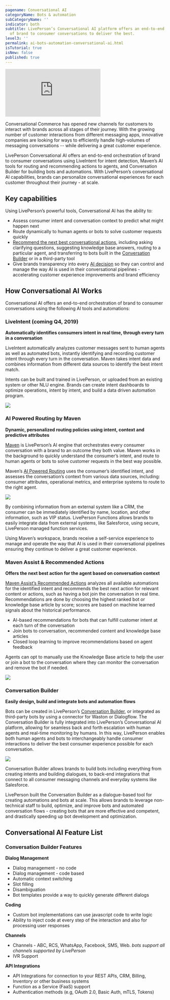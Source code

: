 ```yaml
---
pagename: Conversational AI
categoryName: Bots & automation
subCategoryName: ''
indicator: both
subtitle: LivePerson’s Conversational AI platform offers an end-to-end orchestration
  of brand to consumer conversations to deliver the best.
level3: ''
permalink: ai-bots-automation-conversational-ai.html
isTutorial: true
isNew: false
published: true
---
```

<iframe style="max-width: 750px;" src="https://player.vimeo.com/video/353759335" frameborder="0" webkitallowfullscreen mozallowfullscreen allowfullscreen></iframe>


Conversational Commerce has opened new channels for customers to interact with brands across all stages of their journey. With the growing number of customer interactions from different messaging apps, innovative companies are looking for ways to efficiently handle high-volumes of messaging conversations -- while delivering a great customer experience.
 
LivePerson Conversational AI offers an end-to-end orchestration of brand to consumer conversations using LiveIntent for intent detection, Maven’s AI tools for routing and recommending actions to agents, and Conversation Builder for building bots and automations. With LivePerson’s conversational AI capabilities, brands can personalize conversational experiences for each customer throughout their journey - at scale.

## Key capabilities

Using LivePerson’s powerful tools, Conversational AI has the ability to:

* Assess consumer intent and conversation context to predict what might happen next
* Route dynamically to human agents or bots to solve customer requests quickly
* [Recommend the next best conversational actions](https://knowledge.liveperson.com/ai-bots-automation-maven-maven-assist.html), including asking clarifying questions, suggesting knowledge base answers, routing to a particular agent, and transferring to bots built in the [Conversation Builder](https://knowledge.liveperson.com/ai-bots-automation-conversation-builder-conversation-builder-overview.html) or in a third-party tool
* Give brands transparency into every [AI decision](https://knowledge.liveperson.com/ai-bots-automation-maven-overview.html) so they can control and manage the way AI is used in their conversational pipelines - accelerating customer experience improvements and brand efficiency

## How Conversational AI Works

Conversational AI offers an end-to-end orchestration of brand to consumer conversations using the following AI tools and automations:

### LiveIntent (coming Q4, 2019)

**Automatically identifies consumers intent in real time, through every turn in a conversation**

LiveIntent automatically analyzes customer messages sent to human agents as well as automated bots, instantly identifying and recording customer intent through every turn in the conversation. Maven takes intent data and combines information from different data sources to identify the best intent match.

Intents can be built and trained in LivePerson, or uploaded from an existing system or other NLU engine. Brands can create intent dashboards to optimize operations, intent by intent, and build a data driven automation program.

![](/img/conv-ai-1.jpg)

### AI Powered Routing by Maven

**Dynamic, personalized routing policies using intent, context and predictive attributes**

[Maven](https://knowledge.liveperson.com/ai-bots-automation-maven-overview.html) is LivePerson’s AI engine that orchestrates every consumer conversation with a brand to an outcome they both value. Maven works in the background to quickly understand the consumer’s intent, and route to human agents or bots to solve customer requests in the best way possible.

Maven’s [AI Powered Routing](ai-bots-automation-maven-ai-powered-routing.html) uses the consumer’s identified intent, and assesses the conversation’s context from various data sources, including: consumer attributes, operational metrics, and enterprise systems to route to the right agent.

![](/img/conv-ai-2.png)

By combining information from an external system like a CRM, the consumer can be immediately identified by name, location, and other information, such as VIP status. LivePerson Functions allows brands to easily integrate data from external systems, like Salesforce, using secure, LivePerson managed function services.

Using Maven’s workspace, brands receive a self-service experience to manage and operate the way that AI is used in their conversational pipelines ensuring they continue to deliver a great customer experience.

### Maven Assist & Recommended Actions

**Offers the next best action for the agent based on conversation context**

[Maven Assist’s Recommended Actions](https://knowledge.liveperson.com/ai-bots-automation-maven-maven-assist.html) analyzes all available automations for the identified intent and recommends the best next action for relevant content or actions, such as having a bot join the conversation in real time. Recommendations are done by choosing the highest ranked bot or knowledge base article by score; scores are based on machine learned signals about the historical performance.

* AI-based recommendations for bots that can fulfill customer intent at each turn of the conversation
* Join bots to conversation, recommended content and knowledge base articles
* Closed loop learning to improve recommendations based on agent feedback

Agents can opt to manually use the Knowledge Base article to help the user or join a bot to the conversation where they can monitor the conversation and remove the bot if needed.

![](/img/conv-ai-3.png)

### Conversation Builder

**Easily design, build and integrate bots and automation flows**

Bots can be created in LivePerson’s [Conversation Builder](https://knowledge.liveperson.com/ai-bots-automation-conversation-builder-conversation-builder-overview.html), or integrated as third-party bots by using a connector for Waston or Dialogflow. The Conversation Builder is fully integrated into LivePerson’s Conversational AI platform, allowing for seamless back and forth escalation with human agents and real-time monitoring by humans. In this way, LivePerson enables both human agents and bots to interchangeably handle consumer interactions to deliver the best consumer experience possible for each conversation.

![](/img/conv-ai-4.png)

Conversation Builder allows brands to build bots including everything from creating intents and building dialogues, to back-end integrations that connect to all consumer messaging channels and everyday systems like Salesforce.

LivePerson built the Conversation Builder as a dialogue-based tool for creating automations and bots at scale. This allows brands to leverage non-technical staff to build, optimize, and improve bots and automated conversation flows - creating bots that are more effective and competent, and drastically speeding up bot development and optimization.

## Conversational AI Feature List
### Conversation Builder Features
**Dialog Management** 

* Dialog management - no code
* Dialog management - code based
* Automatic context switching
* Slot filling
* Disambiguation
* Bot templates provide a way to quickly generate different dialogs

**Coding** 

* Custom bot implementations can use javascript code to write logic
* Ability to inject code at every step of the interaction and also for processing user responses

**Channels** 

* Channels - ABC, RCS, WhatsApp, Facebook, SMS, Web. *bots support all channels supported by LivePerson*
* IVR Support

**API Integrations** 

* API Integrations for connection to your REST APIs, CRM, Billing, Inventory or other business systems
* Function as a Service (FaaS) support
* Authentication methods (e.g, OAuth 2.0, Basic Auth, mTLS, Tokens)




